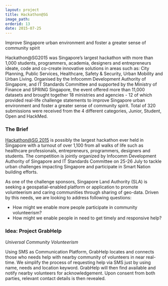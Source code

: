 ```yaml
---
layout: project
title: Hackathon@SG
image_path: 
orderid: 13
date: 2015-07-25
---
```

Improve Singapore urban environment and foster a greater sense of community spirit
<!--more-->

Hackathon@SG2015 was Singapore’s largest hackathon with more than 1,000 students, programmers, academia, designers and entrepreneurs ideate, code and co-create innovative solutions in areas such as: City Planning, Public Services, Healthcare, Safety & Security, Urban Mobility and Urban Living. Organised by the Infocomm Development Authority of Singapore, and IT Standards Committee and supported by the Ministry of Finance and SPRING Singapore, the event offered more than 11,000 datasets and brought together 18 ministries and agencies - 12 of which provided real-life challenge statements to improve Singapore urban environment and foster a greater sense of community spirit. Total of 320 submissions were received from the 4 different categories, Junior, Student, Open and HackMed. 

### The Brief
[Hackathon@SG ‪2015](https://ideas.ecitizen.gov.sg/a/pages/hackathon-at-sg-2015) is possibly the largest hackathon ever held in Singapore with a turnout of over 1,100 from all walks of life such as healthcare professionals, entrepreneurs, programmers, designers and students. The competition is jointly organized by Infocomm Development Authority of Singapore and IT Standards Committee on 25-26 July‬ to tackle urban challenges impacting Singapore and participate in Smart Nation building efforts. 

As one of the challenge sponsors, Singapore Land Authority (SLA) is seeking a geospatial-enabled platform or application to promote volunteerism and caring communities through sharing of geo-data. Driven by this needs, we are looking to address following questions:

- How might we enable more people participate in community volunteerism?
- How might we enable people in need to get timely and responsive help?

### Idea: Project GrabHelp
*Universal Community Volunteerism*

Using SMS as Communication Platform, GrabHelp locates and connects those who needs help with nearby community of volunteers in near real-time. We simplify the process of requesting help via SMS just by using name, needs and location keyword. GrabHelp will then find available and notify nearby volunteers for acknowledgement. Upon consent from both parties, relevant contact details is then revealed. 


